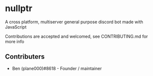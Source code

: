 # nullptr
A cross platform, multiserver general purpose discord bot made with JavaScript

Contributions are accepted and welcomed, see CONTRIBUTING.md for more info

## Contributers
 - Ben (plane000)#8618 - Founder / maintainer
